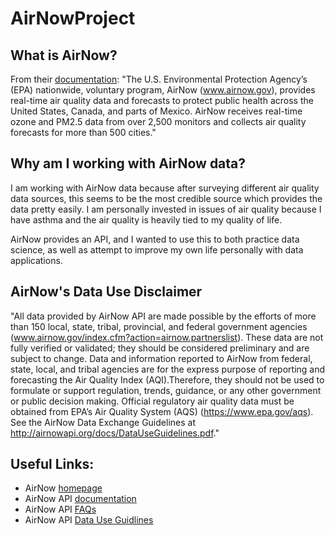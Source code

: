 # AirNowProject

## What is AirNow?
From their [documentation](https://docs.airnowapi.org/docs/MonitoringSiteFactSheet.pdf): "The U.S. Environmental Protection Agency’s (EPA) nationwide, voluntary program, AirNow (www.airnow.gov), provides real-time air quality data and forecasts to protect public health across the United States, Canada, and parts of Mexico. AirNow receives real-time ozone and PM2.5 data from over 2,500 monitors and collects air quality forecasts for more than 500 cities."

## Why am I working with AirNow data?
I am working with AirNow data because after surveying different air quality data sources, this seems to be the most credible source which provides the data pretty easily. I am personally invested in issues of air quality because I have asthma and the air quality is heavily tied to my quality of life. 

AirNow provides an API, and I wanted to use this to both practice data science, as well as attempt to improve my own life personally with data applications.

## AirNow's Data Use Disclaimer
"All data provided by AirNow API are made possible by the efforts of more than 150 local, state, tribal, provincial, and federal government agencies (www.airnow.gov/index.cfm?action=airnow.partnerslist). These data are not fully verified or validated; they should be considered preliminary and are subject to change. Data and information reported to AirNow from federal, state, local, and tribal agencies are for the express purpose of reporting and forecasting the Air Quality Index (AQI).Therefore, they should not be used to formulate or support regulation, trends, guidance, or any other government or public decision making. Official regulatory air quality data must be obtained from EPA’s Air Quality System (AQS) (https://www.epa.gov/aqs). See the AirNow Data Exchange Guidelines at http://airnowapi.org/docs/DataUseGuidelines.pdf." 

## Useful Links:
- AirNow [homepage](https://www.airnow.gov/)
- AirNow API [documentation](https://docs.airnowapi.org/)
- AirNow API [FAQs](https://docs.airnowapi.org/faq)
- AirNow API [Data Use Guidlines](https://docs.airnowapi.org/docs/DataUseGuidelines.pdf)

